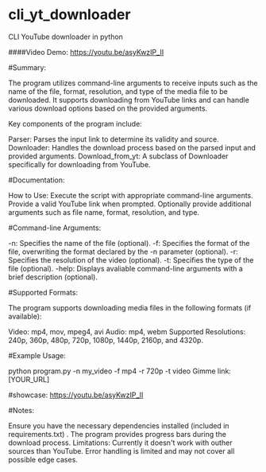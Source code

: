 # cli_yt_downloader
CLI YouTube downloader in python

####Video Demo: https://youtu.be/asyKwzIP_II

#Summary:

The program utilizes command-line arguments to receive inputs such as the name of the file, format, resolution, and type of the media file to be downloaded. It supports downloading from YouTube links and can handle various download options based on the provided arguments.

Key components of the program include:

Parser: Parses the input link to determine its validity and source.
Downloader: Handles the download process based on the parsed input and provided arguments.
Download_from_yt: A subclass of Downloader specifically for downloading from YouTube.

#Documentation:

How to Use:
Execute the script with appropriate command-line arguments.
Provide a valid YouTube link when prompted.
Optionally provide additional arguments such as file name, format, resolution, and type.

#Command-line Arguments:

-n: Specifies the name of the file (optional).
-f: Specifies the format of the file, overwriting the format declared by the -n parameter (optional).
-r: Specifies the resolution of the video (optional).
-t: Specifies the type of the file (optional).
-help: Displays avaliable command-line arguments with a brief description (optional).

#Supported Formats:

The program supports downloading media files in the following formats (if available):

Video: mp4, mov, mpeg4, avi 
Audio: mp4, webm
Supported Resolutions: 240p, 360p, 480p, 720p, 1080p, 1440p, 2160p, and 4320p.

#Example Usage:

python program.py -n my_video -f mp4 -r 720p -t video
Gimme link: [YOUR_URL]

#showcase: 
https://youtu.be/asyKwzIP_II

#Notes:

Ensure you have the necessary dependencies installed (included in requirements.txt) .
The program provides progress bars during the download process.
Limitations:
Currently it doesn't work with outher sources than YouTube.
Error handling is limited and may not cover all possible edge cases.

